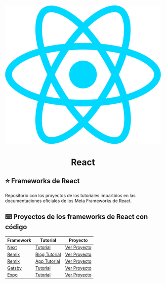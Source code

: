 <p align="center">
  <img src="./assets/react.svg" />
</p>
<h1 align="center">
  React
</h1>

## ⭐ Frameworks de React

Repositorio con los proyectos de los tutoriales impartidos en las documentaciones oficiales de los Meta Frameworks de React.

## ⌨️ Proyectos de los frameworks de React con código

| Framework | Tutorial | Proyecto |
| --------- | -------- | -------- |
| [Next](https://nextjs.org/) | [Tutorial](https://nextjs.org/learn/foundations/about-nextjs) | [Ver Proyecto](projects/next-blog/) |
| [Remix](https://remix.run/) | [Blog Tutorial](https://remix.run/docs/en/main/tutorials/blog) | [Ver Proyecto](projects/remix-blog/) |
| [Remix](https://remix.run/) | [App Tutorial](https://remix.run/docs/en/main/tutorials/jokes) | [Ver Proyecto](projects/remix-jokes-app/) |
| [Gatsby](https://www.gatsbyjs.com/) | [Tutorial](https://www.gatsbyjs.com/docs/tutorial/) | [Ver Proyecto](projects/gatsby-site/) |
| [Expo](https://expo.dev/) | [Tutorial](https://docs.expo.dev/tutorial/introduction/) | [Ver Proyecto](projects/expo-sticker-smash/) |
